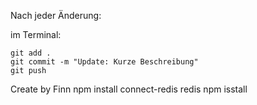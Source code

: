 

Nach jeder Änderung:


im Terminal:
   ```
   git add .
   git commit -m "Update: Kurze Beschreibung"
   git push
   ```

Create by Finn
npm install connect-redis redis
npm isstall